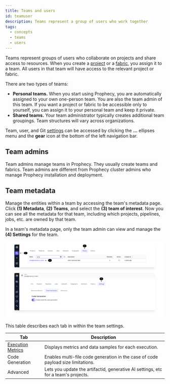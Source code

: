 ```yaml
---
title: Teams and users
id: teamuser
description: Teams represent a group of users who work together
tags:
  - concepts
  - teams
  - users
---
```


Teams represent groups of users who collaborate on projects and share access to resources. When you create a [project](docs/concepts/project/project.md) or a [fabric](docs/concepts/fabrics/fabrics.md), you assign it to a team. All users in that team will have access to the relevant project or fabric.

There are two types of teams:

- **Personal teams.** When you start using Prophecy, you are automatically assigned to your own one-person team. You are also the team admin of this team. If you want a project or fabric to be accessible only to yourself, you can assign it to your personal team and keep it private.
- **Shared teams.** Your team administrator typically creates additional team groupings. Team structures will vary across organizations.

Team, user, and Git [settings](docs/administration/settings/settings.md) can be accessed by clicking the **...** ellipses menu and the **gear** icon at the bottom of the left navigation bar.

## Team admins

Team admins manage teams in Prophecy. They usually create teams and fabrics. Team admins are different from Prophecy cluster admins who manage Prophecy installation and deployment.

## Team metadata

Manage the entities within a team by accessing the team's metadata page. Click **(1) Metadata**, **(2) Teams**, and select the **(3) team of interest**. Now you can see all the metadata for that team, including which projects, pipelines, jobs, etc. are owned by that team.

In a team's metadata page, only the team admin can view and manage the **(4) Settings** for the team.

![Team metadata](./img/team_metadata.png)

This table describes each tab in within the team settings.

| Tab                                                             | Description                                                                        |
| --------------------------------------------------------------- | ---------------------------------------------------------------------------------- |
| [Execution Metrics](/docs/Spark/execution/execution-metrics.md) | Displays metrics and data samples for each execution.                              |
| Code Generation                                                 | Enables multi-file code generation in the case of code payload size limitations.   |
| Advanced                                                        | Lets you update the artifactid, generative AI settings, etc for a team's projects. |
